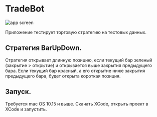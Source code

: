 # TradeBot
![app screen](/app-screen.png)

Приложение тестирует торговую стратегию на тестовых данных. 

## Стратегия BarUpDown.
Стратегия открывает длинную позицию, если текущий бар зеленый (закрытие > открытие) и открывается выше закрытия предыдущего бара. Если текущий бар красный, а его открытие ниже закрытия предыдущего бара, будет открыта короткая позиция.

## Запуск.
Требуется mac OS 10.15 и выше. Скачать XCode, открыть проект в XCode и запустить.

